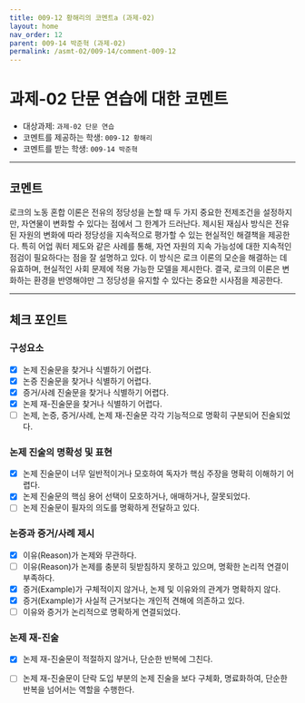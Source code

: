 ```yaml
---
title: 009-12 황해리의 코멘트a (과제-02) 
layout: home
nav_order: 12
parent: 009-14 박준혁 (과제-02)
permalink: /asmt-02/009-14/comment-009-12
---
```


# 과제-02 단문 연습에 대한 코멘트

- 대상과제: `과제-02 단문 연습`
- 코멘트를 제공하는 학생: `009-12 황해리`
- 코멘트를 받는 학생: `009-14 박준혁` 

---

## 코멘트

로크의 노동 혼합 이론은 전유의 정당성을 논할 때 두 가지 중요한 전제조건을 설정하지만, 자연물이 변화할 수 있다는 점에서 그 한계가 드러난다. 제시된 재심사 방식은 전유된 자원의 변화에 따라 정당성을 지속적으로 평가할 수 있는 현실적인 해결책을 제공한다. 특히 어업 쿼터 제도와 같은 사례를 통해, 자연 자원의 지속 가능성에 대한 지속적인 점검이 필요하다는 점을 잘 설명하고 있다. 이 방식은 로크 이론의 모순을 해결하는 데 유효하며, 현실적인 사회 문제에 적용 가능한 모델을 제시한다. 결국, 로크의 이론은 변화하는 환경을 반영해야만 그 정당성을 유지할 수 있다는 중요한 시사점을 제공한다.

---

## 체크 포인트

### **구성요소**
- [x] 논제 진술문을 찾거나 식별하기 어렵다.
- [x] 논증 진술문을 찾거나 식별하기 어렵다.
- [x] 증거/사례 진술문을 찾거나 식별하기 어렵다.
- [x] 논제 재-진술문을 찾거나 식별하기 어렵다.
- [ ] 논제, 논증, 증거/사례, 논제 재-진술문 각각 기능적으로 명확히 구분되어 진술되었다.

### **논제 진술의 명확성 및 표현**  
- [x] 논제 진술문이 너무 일반적이거나 모호하여 독자가 핵심 주장을 명확히 이해하기 어렵다.  
- [x] 논제 진술문의 핵심 용어 선택이 모호하거나, 애매하거나, 잘못되었다.  
- [ ] 논제 진술문이 필자의 의도를 명확하게 전달하고 있다.  

### **논증과 증거/사례 제시**  
- [x] 이유(Reason)가 논제와 무관하다.
- [ ] 이유(Reason)가 논제를 충분히 뒷받침하지 못하고 있으며, 명확한 논리적 연결이 부족하다.  
- [x] 증거(Example)가 구체적이지 않거나, 논제 및 이유와의 관계가 명확하지 않다. 
- [x] 증거(Example)가 사실적 근거보다는 개인적 견해에 의존하고 있다.  
- [ ] 이유와 증거가 논리적으로 명확하게 연결되었다.  

### **논제 재-진술**  
- [x] 논제 재-진술문이 적절하지 않거나, 단순한 반복에 그친다.   
- [ ] 논제 재-진술문이 단락 도입 부분의 논제 진술을 보다 구체화, 명료화하여, 단순한 반복을 넘어서는 역할을 수행한다.  

